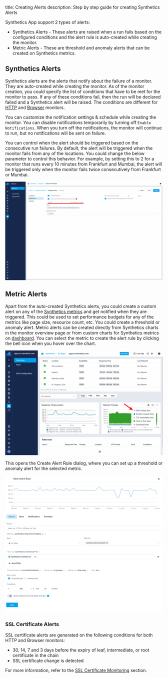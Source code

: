 title: Creating Alerts 
description: Step by step guide for creating Synthetics Alerts

Synthetics App support 2 types of alerts:

* Synthetics Alerts - These alerts are raised when a run fails based on the configured conditions and the alert rule is auto-created while creating the monitor.
* Metric Alerts - These are threshold and anomaly alerts that can be created on Synthetics metrics.

## Synthetics Alerts

Synthetics alerts are the alerts that notify about the failure of a monitor. They are auto-created while creating the monitor. As of the monitor creation, you could specify the list of conditions that have to be met for the monitor to pass. If any of these conditions fail, then the run will be declared failed and a Synthetics alert will be raised. The conditions are different for [HTTP](/synthetics/http-monitor/#conditions) and [Browser](/synthetics/browser-monitor/#conditions) monitors.

You can customize the notification settings & schedule while creating the monitor. You can disable notifications temporarily by turning off `Enable Notifications`. When you turn off the notifications, the monitor will continue to run, but no notifications will be sent on failure. 

You can control when the alert should be triggered based on the consecutive run failures. By default, the alert will be triggered when the monitor fails from any of the locations. You could change the below parameter to control this behavior. For example, by setting this to 2 for a monitor that runs every 10 minutes from Frankfurt and Mumbai, the alert will be triggered only when the monitor fails twice consecutively from Frankfurt or Mumbai.

![Run count based alerting](../images/synthetics/create-monitor-run-count-alert.png)

## Metric Alerts

Apart from the auto-created Synthetics alerts, you could create a custom alert on any of the [Synthetics metrics](./metrics.md) and get notified when they are triggered. This could be used to set performance budgets for any of the metrics like page size, resource count, etc. You could create a threshold or anomaly alert. Metric alerts can be created directly from Synthetics charts in the monitor overview page or from custom charts for Synthetics metrics on [dashboard](/dashboards). You can select the metric to create the alert rule by clicking the bell icon when you hover over the chart.

![Create Metric Alert from Synthetics charts](../images/synthetics/create-synthetics-metric-alert.png)

This opens the Create Alert Rule dialog, where you can set up a threshold or anomaly alert for the selected metric.

![Create Metric Alert Rule](../images/synthetics/create-metric-alert-rule.png)

### SSL Certificate Alerts

SSL certificate alerts are generated on the following conditions for both HTTP and Browser monitors:

* 30, 14, 7 and 3 days before the expiry of leaf, intermediate, or root certificate in the chain
* SSL certificate change is detected

For more information, refer to the [SSL Certificate Monitoring](./ssl-certs.md) section.